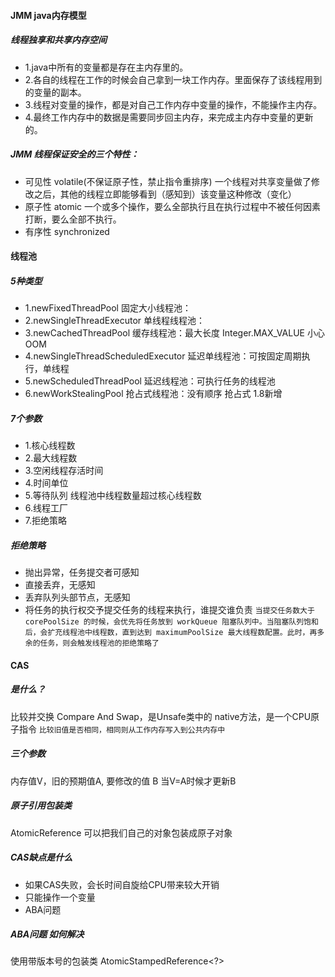 #### JMM java内存模型
##### 线程独享和共享内存空间
- 1.java中所有的变量都是存在主内存里的。
- 2.各自的线程在工作的时候会自己拿到一块工作内存。里面保存了该线程用到的变量的副本。
- 3.线程对变量的操作，都是对自己工作内存中变量的操作，不能操作主内存。
- 4.最终工作内存中的数据是需要同步回主内存，来完成主内存中变量的更新的。

##### JMM 线程保证安全的三个特性：
- 可见性 volatile(不保证原子性，禁止指令重排序) 一个线程对共享变量做了修改之后，其他的线程立即能够看到（感知到）该变量这种修改（变化）
- 原子性 atomic 一个或多个操作，要么全部执行且在执行过程中不被任何因素打断，要么全部不执行。
- 有序性 synchronized

#### 线程池
##### 5种类型
- 1.newFixedThreadPool 固定大小线程池：
- 2.newSingleThreadExecutor 单线程线程池：
- 3.newCachedThreadPool 缓存线程池：最大长度 Integer.MAX_VALUE 小心OOM
- 4.newSingleThreadScheduledExecutor 延迟单线程池：可按固定周期执行，单线程
- 5.newScheduledThreadPool 延迟线程池：可执行任务的线程池
- 6.newWorkStealingPool 抢占式线程池：没有顺序 抢占式 1.8新增

##### 7个参数
- 1.核心线程数
- 2.最大线程数
- 3.空闲线程存活时间
- 4.时间单位
- 5.等待队列 线程池中线程数量超过核心线程数
- 6.线程工厂
- 7.拒绝策略
##### 拒绝策略
- 抛出异常，任务提交者可感知
- 直接丢弃，无感知
- 丢弃队列头部节点，无感知
- 将任务的执行权交予提交任务的线程来执行，谁提交谁负责
`当提交任务数大于 corePoolSize 的时候，会优先将任务放到 workQueue 阻塞队列中。当阻塞队列饱和后，会扩充线程池中线程数，直到达到 maximumPoolSize 最大线程数配置。此时，再多余的任务，则会触发线程池的拒绝策略了`

#### CAS
##### 是什么？
比较并交换 Compare And Swap，是Unsafe类中的 native方法，是一个CPU原子指令
`比较旧值是否相同，相同则从工作内存写入到公共内存中`
##### 三个参数
内存值V，旧的预期值A, 要修改的值 B
当V=A时候才更新B
##### 原子引用包装类 
AtomicReference<T> 可以把我们自己的对象包装成原子对象
##### CAS缺点是什么
- 如果CAS失败，会长时间自旋给CPU带来较大开销
- 只能操作一个变量
- ABA问题
##### ABA问题 如何解决
使用带版本号的包装类 AtomicStampedReference<?>
